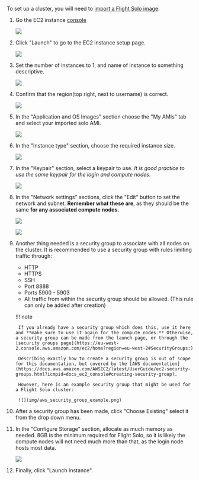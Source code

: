 
To set up a cluster, you will need to [import a Flight Solo image](../get-solo/index.md).

1. Go the EC2 instance [console](https://eu-west-2.console.aws.amazon.com/ec2/home?region=eu-west-2#Instances:v=3;$case=tags:true%5C,client:false;$regex=tags:false%5C,client:false)

    ![](img/aws_ec2_console_overview.png)

1. Click "Launch" to go to the EC2 instance setup page.

    ![](img/aws_ec2.png)

1. Set the number of instances to 1, and name of instance to something descriptive.

    ![](img/aws_ec2_single_instance.png)

1. Confirm that the region(top right, next to username) is correct.

    ![](img/aws_region.png)

1. In the "Application and OS Images" section choose the "My AMIs" tab and select your imported solo AMI.

    ![](img/aws_ec2_appandOS_myami.png)

1. In the "Instance type" section, choose the required instance size.

    ![](img/aws_ec2_instance_type.png)

1. In the "Keypair" section, select a keypair to use. *It is good practice to use the same keypair for the login and compute nodes.*

    ![](img/aws_ec2_keypair.png)

1. In the "Network settings" sections, click the "Edit" button to set the network and subnet. **Remember what these are**, as they should be the same **for any associated compute nodes.**

    ![](img/aws_ec2_security.png)

    ![](img/aws_ec2_security_edit.png)


1. Another thing needed is a security group to associate with all nodes on the cluster. It is recommended to use a security group with rules limiting traffic through:

    - HTTP
    - HTTPS
    - SSH
    - Port 8888
    - Ports 5900 - 5903
    - All traffic from within the security group should be allowed. (This rule can only be added after creation)


    !!! note

        If you already have a security group which does this, use it here and **make sure to use it again for the compute nodes.** Otherwise, a security group can be made from the launch page, or through the [security groups page](https://eu-west-2.console.aws.amazon.com/ec2/home?region=eu-west-2#SecurityGroups:)

        Describing exactly how to create a security group is out of scope for this documentation, but covered by the [AWS documentation](https://docs.aws.amazon.com/AWSEC2/latest/UserGuide/ec2-security-groups.html?icmpid=docs_ec2_console#creating-security-group).

        However, here is an example security group that might be used for a Flight Solo cluster:

        ![](img/aws_security_group_example.png)

1. After a security group has been made, click "Choose Existing" select it from the drop down menu.

1. In the "Configure Storage" section, allocate as much memory as needed. 8GB is the minimum required for Flight Solo, so it is likely the compute nodes will not need much more than that, as the login node hosts most data.

    ![](img/aws_ec2_storage.png)

1. Finally, click "Launch Instance".
